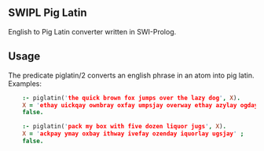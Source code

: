 SWIPL Pig Latin
---------------
English to Pig Latin converter written in SWI-Prolog.

Usage
-----
The predicate piglatin/2 converts an english phrase in an atom into pig latin.
Examples:

```prolog
    :- piglatin('the quick brown fox jumps over the lazy dog', X).
    X = 'ethay uickqay ownbray oxfay umpsjay overway ethay azylay ogday' ;
    false.
```
```prolog
    :- piglatin('pack my box with five dozen liquor jugs', X).
    X = 'ackpay ymay oxbay ithway ivefay ozenday iquorlay ugsjay' ;
    false.
```
